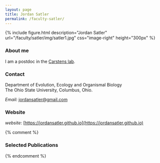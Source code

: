```yaml
---
layout: page
title: Jordan Satler
permalink: /faculty-satler/
---
```

{% include figure.html description="Jordan Satler" url="/faculty/satler/img/satler1.jpg" css="image-right" height="300px" %}

### About me

I am a postdoc in the [Carstens lab](https://carstenslab.osu.edu/).

### Contact

Department of Evolution, Ecology and Organismal Biology<br/>
The Ohio State University, Columbus, Ohio.<br/>

_Email:_ [jordansatler@gmail.com](mailto:jordansatler@gmail.com)

### Website

_website:_ [https://jordansatler.github.io](https://jordansatler.github.io)

{% comment %}
### Selected Publications

{% endcomment %}
